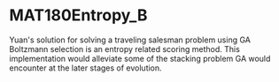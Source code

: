 # MAT180Entropy_B
Yuan's solution for solving a traveling salesman problem using GA
Boltzmann selection is an entropy related scoring method.
This implementation would alleviate some of the stacking problem GA would encounter at the later stages of evolution.
